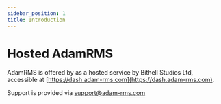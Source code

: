 ```yaml
---
sidebar_position: 1
title: Introduction
---
```


# Hosted AdamRMS

AdamRMS is offered by as a hosted service by Bithell Studios Ltd, accessible at [https://dash.adam-rms.com](https://dash.adam-rms.com).

Support is provided via support@adam-rms.com